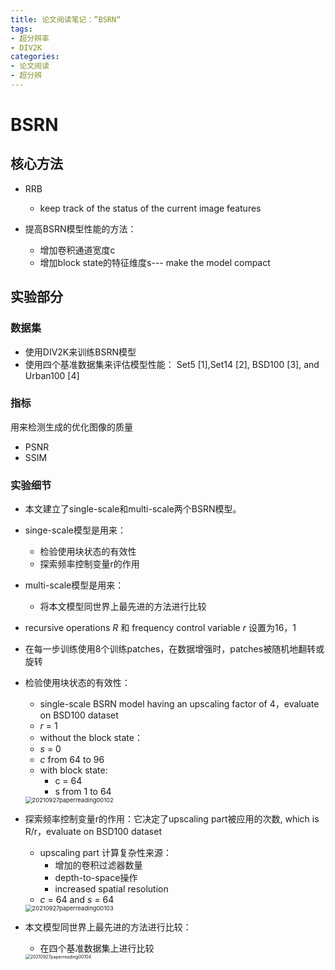 ```yaml
---
title: 论文阅读笔记：”BSRN“
tags: 
- 超分辨率
- DIV2K
categories:
- 论文阅读
- 超分辨
---
```

# BSRN

## 核心方法

- RRB
  -  keep track of the status of the current image features

- 提高BSRN模型性能的方法：
  - 增加卷积通道宽度c
  - 增加block state的特征维度s--- make the model compact

## 实验部分

### 数据集

- 使用DIV2K来训练BSRN模型
- 使用四个基准数据集来评估模型性能： Set5 [1],Set14 [2], BSD100 [3], and Urban100 [4]

### 指标

用来检测生成的优化图像的质量

- PSNR
- SSIM

### 实验细节

- 本文建立了single-scale和multi-scale两个BSRN模型。

- singe-scale模型是用来：
  - 检验使用块状态的有效性
  - 探索频率控制变量r的作用

- multi-scale模型是用来：
  - 将本文模型同世界上最先进的方法进行比较

- recursive operations *R* 和 frequency control variable *r* 设置为16，1

- 在每一步训练使用8个训练patches，在数据增强时，patches被随机地翻转或旋转

- 检验使用块状态的有效性：

  - single-scale BSRN model having an upscaling factor of 4，evaluate on BSD100 dataset
  - *r* = 1
  -  without the block state：
    - *s* = 0
    -  *c* from 64 to 96
  - with block state:
    - c = 64
    - s from 1 to 64

  <img src="static\20210927paperreading00102.png" alt="20210927paperreading00102" style="zoom: 67%;" />

- 探索频率控制变量r的作用：它决定了upscaling part被应用的次数, which is R/r，evaluate on BSD100 dataset

  - upscaling part 计算复杂性来源：
    - 增加的卷积过滤器数量
    - depth-to-space操作
    -  increased spatial resolution
  - *c* = 64 and *s* = 64 

  <img src="static\20210927paperreading00103.png" alt="20210927paperreading00103" style="zoom:67%;" />

- 本文模型同世界上最先进的方法进行比较：

  - 在四个基准数据集上进行比较

  <img src="static\20210927paperreading00104.png" alt="20210927paperreading00104" style="zoom:50%;" />
